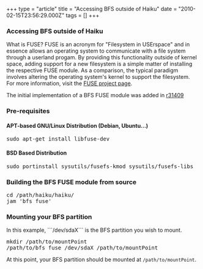 +++
type = "article"
title = "Accessing BFS outside of Haiku"
date = "2010-02-15T23:56:29.000Z"
tags = []
+++

<h3>Accessing BFS outside of Haiku</h3>
What is FUSE? FUSE is an acronym for "Filesystem in USErspace" and in essence 
allows an operating system to communicate with a file system through a 
userland progam. By providing this functionality outside of kernel space, 
adding support for a new filesystem is a simple matter of installing the 
respective FUSE module. As a comparison, the typical paradigm involves 
altering the operating system's kernel to support the filesystem. 
For more information, visit the <a href="https://github.com/libfuse/libfuse">FUSE project page</a>.

The initial implementation of a BFS FUSE module was added in 
<a href="https://dev.haiku-os.org/changeset/31409">r31409</a>

<h3>Pre-requisites</h3>
<a name="linux"></a>
<a name="linux_apt"></a>
<h4>APT-based GNU/Linux Distribution (Debian, Ubuntu...)</h4>
<pre class="terminal">sudo apt-get install libfuse-dev</pre>

<a name="bsd"></a>
<h4>BSD Based Distribution</h4>
<pre class="terminal">sudo portinstall sysutils/fusefs-kmod sysutils/fusefs-libs</pre>

<h3>Building the BFS FUSE module from source</h3>
<pre class="terminal">cd /path/haiku/haiku/
jam '<build>bfs_fuse'</pre>

<h3>Mounting your BFS partition</h3>
In this example, ```/dev/sdaX``` is the BFS partition you wish to mount.
<pre class="terminal">
mkdir /path/to/mountPoint
/path/to/bfs_fuse /dev/sdaX /path/to/mountPoint
</pre>

At this point, your BFS partition should be mounted at ```/path/to/mountPoint```.

